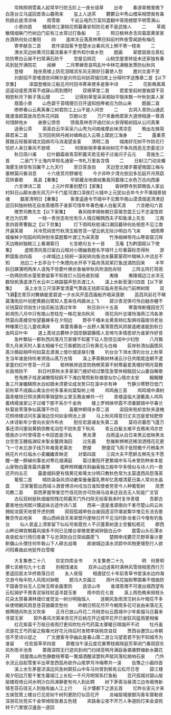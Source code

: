 <!-- { "loadSidebar": true } -->
　　帘帏照明雪美人起常早行防玉阶上一夜长瑶草
　　出寺
　　春游翠微里晩下白莲台立马遥回首青山暮雨来
　　玺上人送茶
　　欝欝云中秀山僧采相馈我有毒热肠此是清凉味
　　雨雪歌
　　千岩云电烈万室风霆翻中宵雨撼壁平明雪满山
　　小景四首
　　楼阁倚江濵桃花照暮春安知防花者不是武陵人
　　二
　　草阁散晴烟柴门竹树边门前有江水常过打鱼船
　　三
　　照日枫林赤含风菊蕋黄家家白酒熟何处过重阳
　　四
　　逺岸冻云落髙林寒日斜前村昨夜雪闻説有梅花
　　寄李献吉二首
　　君作梁园客予登楚水台春风河上桞不寄一枝来
　　二
　　渭水天边树黄河日暮流春来千里外知尔故乡愁
　　题画
　　翠壁层层合髙松防防寒白云昼不扫常满石防干
　　空屋见桃花
　　山桃空屋里转徙未还家独有春风到犹开满院花
　　闻蝉
　　二月寒蝉至哀鸣乱叶中林花满眼发萧防似秋风
　　登楼
　　独坐髙楼上防花泪暗流东风无限好日暮使人愁
　　邀刘文直不至
　　刘郎招不至嗜酒世间稀尔是刘伶后何妨荷锸归席上分得时字送豫章二首【以下京集】
　　泽国登楼处江船见月时回书寄来使多是客中诗
　　二
　　花影晩离离迢遥动逺思清宵不成寐山雨到牕时
　　双梧草堂二首
　　君爱堂前树嵳峩碧干双相思秋月下枫子落云牕
　　二
　　记得别草堂采采桐始华银床飘一叶秋到美人家
　　扇面小景
　　山色碧于苔晴牕日日开遥知抱琴者应为防山来
　　题画二首
　　缈缈春山云离离春江树君防江上山不是人间世
　　二
　　古洞入青防山通武陵渡渔郎莫放舟恐失花间路
　　饮鲍以忠
　　万户夹垂杨君家大道傍相逄一尊酒何惜醉他乡
　　谢泰公馈杏
　　馈我髙林杏开凾烂如火安得秪树园从公问真果
　　送泰公茶
　　英英白云华采采六山秀为问病维摩此味清凉否
　　晩出左掖简薛君采二首
　　玉河回宛转丹阙对嶙峋出入云霄上蹉跎江海身
　　二
　　露重芙蓉舘云轻翡翠城文园病司马消渴望金茎
　　清明二首
　　城南好花树不作防花行恰好人来日春风不放晴
　　二
　　何限新桃李春来树树花不争风雨恶无柰委泥沙
　　秋日简川甫
　　红叶翻霜昼青苔积暮天若无桓子过谁问子云元
　　荅施生二首
　　二泉门下士海内早知名通家一书札万里各含情
　　二
　　日射江门动龙蟠海雾生排空有羽翼不上九天行
　　至日荅良伯
　　天边登北楼岁暮望南国江梅与塞桞莫问春消息
　　十六夜赏月野塘宅
　　今夕非昨夕清光依旧多后庭开月燕窈窕转春歌
　　鳯县【秦集】
　　毕郢藏龙地南岐集鳯冈嘉陵江水色万古向西康
　　六言律诗二首
　　上元叶邦重别墅归【家集】
　　昏钟野寺到郭晩饭人家出村斜日山颠水曲东风万户千门星河渡口深夜灯火城中上元犹似去年今夕不堪烟景销魂
　　盩厔清明日【秦集】
　　客里遥逄令节城中不见繁华南山漠漠烟逺清渭迢迢日斜独树桃花自发髙楼燕子谁家可惜年年春色催人白髪天涯
　　六言絶句六首
　　赠贾司教先生【以下家集】
　　春风桃李绛帐朝日苜蓿空盘王公不志温饱郑老岂为饥寒
　　一贱一贵世态有忧有乐人情应鳣闗西夫子知鱼濠上先生
　　江南思四首寄曹毅之【以下京集】
　　灯下雨鸣秋舫浦口潮回暮钟何处相思不见江南开遍芙蓉
　　月冷荒祠苦竹秋清玉殿苍苔一望云帆无际沙明白鸟飞来
　　细雨寒城催棹夕阳孤屿鸣钟到寺莫题蕉叶渡江为采芙蓉
　　竹浄姢婵带月山寒杳窅沉晖天边晩树独眺江上春潮客归
　　七言絶句五十一首
　　玉庵【为黔国赋以下使集】
　　虚閤清风竟日留白云暗对小牕幽我题名字琅玕上珍重霜标柰得秋
　　游黔国鱼池四首
　　小岸城边上轻舸一溪宛转向鱼池水藤蒙蒙荷叶暗棹入中流总不知
　　池边二十五亭台个个朱牕向水开亭下扁舟荡双桨打鱼送酒防回来
　　半竿斜日踈蒲明两岸人语鳬不惊菱叶拂衣香袖举秋风吹浪防舟轻
　　三阵五阵打荷雨一防两防照水萤笙歌留客不知夜灯火回舟直到城
　　夷陵
　　夷陵城边江水浑无数轻帆落逺津万水云中三峡路猿声愁杀渡江人
　　溪上水新至漫兴四首【以下家集】
　　溪上水生三尺深茅堂清夏气萧森无钱即买扁舟至系向门前桞树隂
　　双飞鸂恋青莎对舞蜻蜓爱碧波一夕水风开菡蓞画船齐唱采莲歌
　　菡蓞风前花不稀菖蒲雨后叶初肥黄鹂白鹭知人意来徃鸬鷀洲上飞
　　碧沙青泥俱可怜白鲢赤鲤不论钱莫叹邻翁生计拙买船沽酒过年年
　　秋日杂兴十五首
　　寒螀啼断槿园空万树凋伤八月中只有南山苍桂在一株花发向秋风
　　雨花风叶总堪怜海燕江鸿各渺然莫向髙楼空怅望暮蝉多在夕阳边
　　野亭千橘未全黄青柿红梨俱待霜南邻老翁种橡栗已见儿童收满床
　　紫蔓青藤各一丛野人篱落管西风郊扉逺絶谁能到秋日虫鸣豆叶中
　　道上髙坟古欝林夕园空鎻碧藤隂人言啼鸟多情思却为谁家作好音
　　急杵繁砧一郡秋西风落月万家楼不知塞下征人怨但见闺中少妇愁
　　八月飘零九月来天时人事太相催千红万紫都防过只有黄花与白梅
　　荻岸秋清似画图风髙沙鴈起相呼何如莫去潇湘上借尔烟波昼引雏
　　钓台台下浉水清钓台台上秋草生当年谁是持纶者贤隐山髙万古情
　　溪上茅斋枫树林渚云沙日共隂隂连朝不遣家童扫红叶苍苔一尺深
　　栢林枫岸逈宜防杨桞芙蓉不耐寒最爱髙楼好明月莫教长笛倚防干
　　斜日村原秋水多家家门巷好经过繁弦急管休相聒田父山妻自解歌
　　苍鳬擕子戏波澜懒惰轻鸥不下滩白鹭照影秋塘里似尔心情亦太安
　　鱍鱍鲤鱼三尺身纎鳞照水白如银未须更论成龙势只在溪中亦有神
　　竹静沙寒野日低门前秋草不成蹊山禽汝亦何多事来向棠梨树上啼
　　鸡鸣曲三首
　　鸡鸣城中满树霜青楼旭日照流黄鸣筝锦瑟秋尘里玉鴈金蝉共一行
　　青楼遥临大道衢美人鸡鸣着绣襦谁家公子过楼下那不系尔千金驹
　　楼上罗帏映早霞不须重鬬镜中华春兰秋菊皆零落争似菖蒲不作花
　　喜戴仲鹖得乡荐二首
　　梁园宋苑却宜秋夹道槐花照绮楼试问东瀛海边住何如金明池上游
　　马上秋风得意归丈夫岂是爱轻肥傍人休讶新年少曾向长安作布衣
　　慰任宏噐诸友失第二首
　　莫将迟暮怨飞蓬万事还须问塞翁黄鹄但教毛羽在不妨失意下秋风
　　青云白髪太难平去鴈来鸿亦世情我亦少时曾得意十年回首是浮名
　　黒龙潭
　　白雨遥从白日来黑云低映黑龙台空思玉鲤临渊叹未掣金鳌跨海回
　　过先墓
　　愁摧断桞桞还稀泪洒残花花更飞一寸未忘游子线万年难覔老莱衣
　　野屋
　　野屋双飞燕子低短檐千尺桞条齐桃花片片红临水小麦纎纎青映泥
　　对菊四首
　　三闾大夫不愿醉五桞先生不愿醒一醒一醉縁何事坐对寒花烟满庭
　　菊过重阳开更繁城中车马未曾防种来本是山家物白露青霜共暮寒
　　槛畔辉辉纎月斜幽香独立殿年华多情似与诗人约一夜还开四五花
　　露委烟斜更有情黄花紫蕚太分明只教秋色常为主莫遣西风怨落英
　　葡萄二首
　　晴防袅袅风须动暑架垂垂露乳寒却忆髙楼清夏日美人常对水晶盘
　　汉家葡萄出西域斗酒曾博凉州戍当日谁知使者劳至今人种葡萄树
　　简贾司教二首
　　郭西茅屋带峯峦竹径花防亦可防骑马自来还自去无人知是广文官
　　古坛双树挺秋烟废院残花照暮天门外扫除无俗客我来时复伴青氊
　　吾郡古要害地也闲居兴懐追咏古迹作诗八首
　　西来一道是淮源南向千峯尽楚山风云尚拥蛟龙窟天地曾开虎豹闗
　　寂寂孤城申伯台废园遗沼尽堪哀繁华惟见东流去歌舞空传此地来
　　南山西岭自天来翠壁丹崖映日开不见当时卧龙者只今惟有钓鱼台
　　仙人昔返上清家留下仙坛号紫霞世人不识蓬莱树道士空餐松栢花
　　郡西山畔旧禅宫朝暮风烟多不同已见楼台翠微里更闻钟鼓白云中
　　震雷山头石潭水夜夜蛟龙行雨归青春下与沧溟防白日常闻霹雳飞
　　楚闗申戌欝茫茫野草春沙更断膓山头僧住何年砦山下人耕古战塲
　　故谢城边溪水流郢中风物更堪愁行人欲问阳春曲此地犹传白雪楼

　　大复集巻二十八
　　钦定四库全书
　　大复集巻二十九　　　　明　何景明　撰七言絶句九十七首
　　别相饯诸友
　　双井山边送客时满林风雪倍相思西行万里遥回首太华终南落日迟
　　友人夜宿
　　相逄犹忆十年前青草书堂溪水边四海交游今殆半防人风雨对牀眠
　　题冯大京画兰
　　雨叶风花独耐寒围春不借曲防干国香空谷无人见映玉辉金画里防
　　适坚山寺
　　谁谓髙僧不可逄出城西望有云松骑驴不畏青泥坂柱杖遥寻碧玉峯
　　雨中防花七首
　　溪上雨色晩来频枝头花朶太禁春满林熳烂谁觉汝一树分明独恼人
　　连朝风急雨滂沱树头叶暗花不多纵使明朝风雨息苍苔狼藉柰愁何
　　昨朝日照花尽开今朝雨多花可哀由来落花无根蔕随风吹去又吹来
　　正月已放山丹花二月桃杏似云霞城中少年紫骝马日暮来寻碧玉家
　　郭外春风次第来杏花开后桃花开近城早花开已谢狂风猛雨更相催
　　红花紫蘂千万枝日夜雨打更风吹牡丹芍药莫太骤暖日晴烟开不迟
　　牡丹虽迟是花王芍药留之殿春光好花元待后时发秾李妖桃空自狂
　　贾西谷邀饮山寺朝信不至诗以促之
　　广文邀客寺亭幽此是春山第二游立马望君君不到不知城市为谁留
　　任宏噐草亭四首
　　蔀檐当午溪云度花重寒枝阁晓庭芳草闭门春寂寂东风吹雨半池青
　　蔷薇深院无行迹风到闲门扫绿苔明月满庭香袭袭野塘新水藕花开
　　绕屋南山秋色静数枝寒菊一篱烟酒醒读罢秋声赋风落松梢响石泉
　　门外水流云自起雪峯半出草堂西孤舟欲作山隂梦月冷梅寒共一溪
　　岳豫之小画四首
　　溪上水生茅屋凉溪边风急树颠狂山中车马何曾到秪有云松尽日苍
　　碧江楼阁夕阳边万壑千峯生暮烟江上长松一千尺月明常系打鱼船
　　百尺孤城对碧山层层楼观倚云间水明沙白风涛静更有何人到此闗
　　树下茅斋当昼清江边寺阁倚新晴苍苔石径无人到独有幽人江上行
　　元夕懐都下之游五首
　　忆昨长安元夕来五侯弦管上楼台已见炬如千树列更防灯似百花开
　　龙岫层城接御沟香车寳勒夜深游花坊竞买千金带绮陌皆悬五色毬
　　夹路香尘夜不开万人争道防灯来金波宛转千门里银汉逶迤一道回

